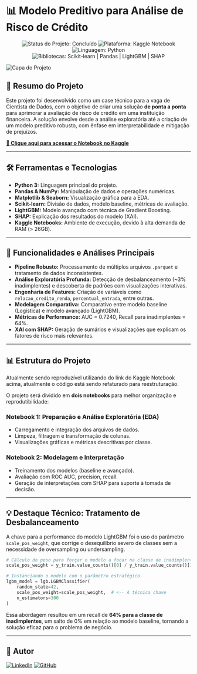 # 📊 Modelo Preditivo para Análise de Risco de Crédito

<p align="center">
  <img src="https://img.shields.io/badge/Status-Concluído-brightgreen?style=for-the-badge" alt="Status do Projeto: Concluído"/>
  <img src="https://img.shields.io/badge/Plataforma-Kaggle%20Notebook-0077B5?style=for-the-badge&logo=kaggle&logoColor=white" alt="Plataforma: Kaggle Notebook"/>
  <img src="https://img.shields.io/badge/Linguagem-Python-3776AB?style=for-the-badge&logo=python&logoColor=white" alt="Linguagem: Python"/>
<img src="https://img.shields.io/badge/Bibliotecas-Scikit--learn%20|%20Pandas%20|%20LightGBM%20|%20SHAP-orange?style=for-the-badge" alt="Bibliotecas: Scikit-learn | Pandas | LightGBM | SHAP"/>
</p>

![Capa do Projeto](analise-risco-credito-python/assets/capa.png)

## 🌟 Resumo do Projeto

Este projeto foi desenvolvido como um case técnico para a vaga de Cientista de Dados, com o objetivo de criar uma solução **de ponta a ponta** para aprimorar a avaliação de risco de crédito em uma instituição financeira. A solução envolve desde a análise exploratória até a criação de um modelo preditivo robusto, com ênfase em interpretabilidade e mitigação de prejuízos.

**[🔗 Clique aqui para acessar o Notebook no Kaggle](https://www.kaggle.com/code/carllux/analise-risco-credito-python)**

---

## 🛠️ Ferramentas e Tecnologias

* **Python 3:** Linguagem principal do projeto.
* **Pandas & NumPy:** Manipulação de dados e operações numéricas.
* **Matplotlib & Seaborn:** Visualização gráfica para a EDA.
* **Scikit-learn:** Divisão de dados, modelo baseline, métricas de avaliação.
* **LightGBM:** Modelo avançado com técnica de Gradient Boosting.
* **SHAP:** Explicação dos resultados do modelo (XAI).
* **Kaggle Notebooks:** Ambiente de execução, devido à alta demanda de RAM (> 26GB).

---

## 🚀 Funcionalidades e Análises Principais

* **Pipeline Robusto:** Processamento de múltiplos arquivos `.parquet` e tratamento de dados inconsistentes.
* **Análise Exploratória Profunda:** Detecção de desbalanceamento (\~3% inadimplentes) e descoberta de padrões com visualizações interativas.
* **Engenharia de Features:** Criação de variáveis como `relacao_credito_renda`, `percentual_entrada`, entre outras.
* **Modelagem Comparativa:** Comparativo entre modelo baseline (Logística) e modelo avançado (LightGBM).
* **Métricas de Performance:** AUC = 0.7240, Recall para inadimplentes = 64%.
* **XAI com SHAP:** Geração de sumários e visualizações que explicam os fatores de risco mais relevantes.

---

## 📊 Estrutura do Projeto

Atualmente sendo reproduzível utilizando do link do Kaggle Notebook acima, atualmente o código está sendo refaturado para reestruturação.

O projeto será dividido em **dois notebooks** para melhor organização e reprodutibilidade:

### Notebook 1: Preparação e Análise Exploratória (EDA)

* Carregamento e integração dos arquivos de dados.
* Limpeza, filtragem e transformação de colunas.
* Visualizações gráficas e métricas descritivas por classe.

### Notebook 2: Modelagem e Interpretação

* Treinamento dos modelos (baseline e avançado).
* Avaliação com ROC AUC, precision, recall.
* Geração de interpretações com SHAP para suporte à tomada de decisão.

---

## 💡 Destaque Técnico: Tratamento de Desbalanceamento

A chave para a performance do modelo LightGBM foi o uso do parâmetro `scale_pos_weight`, que corrige o desequilíbrio severo de classes sem a necessidade de oversampling ou undersampling.

```python
# Cálculo do peso para forçar o modelo a focar na classe de inadimplentes
scale_pos_weight = y_train.value_counts()[0] / y_train.value_counts()[1]

# Instanciando o modelo com o parâmetro estratégico
lgbm_model = lgb.LGBMClassifier(
    random_state=42,
    scale_pos_weight=scale_pos_weight,  # <-- A técnica chave
    n_estimators=300
)
```

Essa abordagem resultou em um recall de **64% para a classe de inadimplentes**, um salto de 0% em relação ao modelo baseline, tornando a solução eficaz para o problema de negócio.

---

## 👤 Autor

[![LinkedIn](https://img.shields.io/badge/LinkedIn-Carlos%20Vinícius-0A66C2?style=for-the-badge\&logo=linkedin\&logoColor=white)](https://www.linkedin.com/in/carlos-vinicius-nascimento-de-jesus/)
[![GitHub](https://img.shields.io/badge/GitHub-Carllux-181717?style=for-the-badge\&logo=github\&logoColor=white)](https://github.com/Carllux/)
